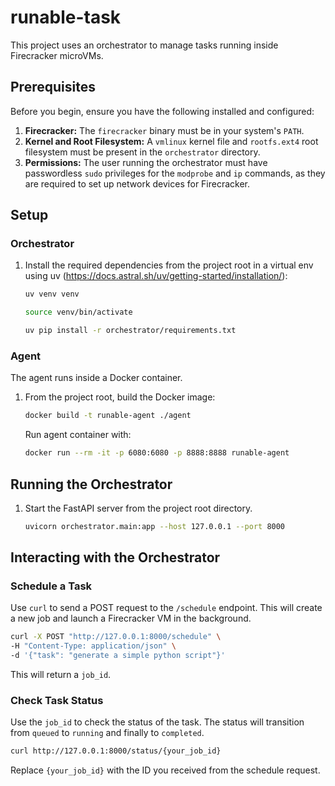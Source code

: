 # runable-task

This project uses an orchestrator to manage tasks running inside Firecracker microVMs.

## Prerequisites

Before you begin, ensure you have the following installed and configured:

1.  **Firecracker:** The `firecracker` binary must be in your system's `PATH`.
2.  **Kernel and Root Filesystem:** A `vmlinux` kernel file and `rootfs.ext4` root filesystem must be present in the `orchestrator` directory.
3.  **Permissions:** The user running the orchestrator must have passwordless `sudo` privileges for the `modprobe` and `ip` commands, as they are required to set up network devices for Firecracker.

## Setup

### Orchestrator

1.  Install the required dependencies from the project root in a virtual env using uv (https://docs.astral.sh/uv/getting-started/installation/):
    ```bash
    uv venv venv
    ```
    ```bash
    source venv/bin/activate
    ```
    ```bash
    uv pip install -r orchestrator/requirements.txt
    ```

### Agent

The agent runs inside a Docker container.

1.  From the project root, build the Docker image:
    ```bash
    docker build -t runable-agent ./agent
    ```
    Run agent container with:
    ```bash
    docker run --rm -it -p 6080:6080 -p 8888:8888 runable-agent
    ```

## Running the Orchestrator

1.  Start the FastAPI server from the project root directory.
    ```bash
    uvicorn orchestrator.main:app --host 127.0.0.1 --port 8000
    ```

## Interacting with the Orchestrator

### Schedule a Task

Use `curl` to send a POST request to the `/schedule` endpoint. This will create a new job and launch a Firecracker VM in the background.

```bash
curl -X POST "http://127.0.0.1:8000/schedule" \
-H "Content-Type: application/json" \
-d '{"task": "generate a simple python script"}'
```

This will return a `job_id`.

### Check Task Status

Use the `job_id` to check the status of the task. The status will transition from `queued` to `running` and finally to `completed`.

```bash
curl http://127.0.0.1:8000/status/{your_job_id}
```

Replace `{your_job_id}` with the ID you received from the schedule request.

